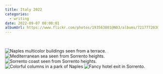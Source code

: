 ```yaml
---
title: Italy 2022
categories:
  - writing
date: 2022-09-07 00:00:01
albumUrl: https://www.flickr.com/photos/193563801@N03/albums/72177720301912640
---
```


&nbsp;

<div class="photo-album">
    <div class="images-row">
        <img src="https://live.staticflickr.com/65535/52341167159_b7f104c352_c.jpg" alt="Naples multicolor buildings seen from a terrace.">
    </div>
        <div class="images-row images-row-2">
        <img src="https://live.staticflickr.com/65535/52339905087_3ed96b2f96.jpg" alt="Mediterranean sea seen from Sorrento heights.">
        <img src="https://live.staticflickr.com/65535/52341293395_ffe4fb21c2.jpg" alt="Sorrento coast seen from Sorrento heights.">
    </div>
    <div class="images-row images-row-2">
        <img src="https://live.staticflickr.com/65535/52340866631_65926d3273.jpg" alt="Colorful columns in a park of Naples">
        <img src="https://live.staticflickr.com/65535/52340866836_f53ff06917.jpg" alt="Fancy hotel exit in Sorrento.">
    </div>
</div>